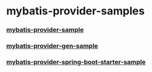 # mybatis-provider-samples

### [mybatis-provider-sample](https://github.com/changebooks/mybatis-provider-samples/tree/main/mybatis-provider-sample "mybatis-provider-sample")  

### [mybatis-provider-gen-sample](https://github.com/changebooks/mybatis-provider-samples/tree/main/mybatis-provider-gen-sample "mybatis-provider-gen-sample")  

### [mybatis-provider-spring-boot-starter-sample](https://github.com/changebooks/mybatis-provider-samples/tree/main/mybatis-provider-spring-boot-starter-sample "mybatis-provider-spring-boot-starter-sample")  
